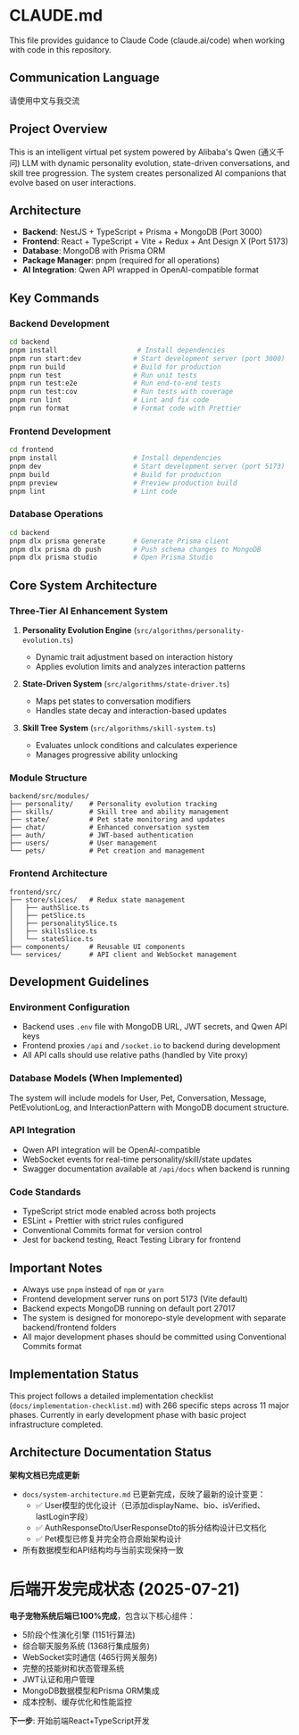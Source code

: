 # CLAUDE.md

This file provides guidance to Claude Code (claude.ai/code) when working with code in this repository.

## Communication Language
请使用中文与我交流

## Project Overview
This is an intelligent virtual pet system powered by Alibaba's Qwen (通义千问) LLM with dynamic personality evolution, state-driven conversations, and skill tree progression. The system creates personalized AI companions that evolve based on user interactions.

## Architecture
- **Backend**: NestJS + TypeScript + Prisma + MongoDB (Port 3000)
- **Frontend**: React + TypeScript + Vite + Redux + Ant Design X (Port 5173) 
- **Database**: MongoDB with Prisma ORM
- **Package Manager**: pnpm (required for all operations)
- **AI Integration**: Qwen API wrapped in OpenAI-compatible format

## Key Commands

### Backend Development
```bash
cd backend
pnpm install                    # Install dependencies
pnpm run start:dev             # Start development server (port 3000)
pnpm run build                 # Build for production
pnpm run test                  # Run unit tests
pnpm run test:e2e              # Run end-to-end tests
pnpm run test:cov              # Run tests with coverage
pnpm run lint                  # Lint and fix code
pnpm run format                # Format code with Prettier
```

### Frontend Development
```bash
cd frontend
pnpm install                   # Install dependencies
pnpm dev                       # Start development server (port 5173)
pnpm build                     # Build for production
pnpm preview                   # Preview production build
pnpm lint                      # Lint code
```

### Database Operations
```bash
cd backend
pnpm dlx prisma generate       # Generate Prisma client
pnpm dlx prisma db push        # Push schema changes to MongoDB
pnpm dlx prisma studio         # Open Prisma Studio
```

## Core System Architecture

### Three-Tier AI Enhancement System
1. **Personality Evolution Engine** (`src/algorithms/personality-evolution.ts`)
   - Dynamic trait adjustment based on interaction history
   - Applies evolution limits and analyzes interaction patterns

2. **State-Driven System** (`src/algorithms/state-driver.ts`) 
   - Maps pet states to conversation modifiers
   - Handles state decay and interaction-based updates

3. **Skill Tree System** (`src/algorithms/skill-system.ts`)
   - Evaluates unlock conditions and calculates experience
   - Manages progressive ability unlocking

### Module Structure
```
backend/src/modules/
├── personality/    # Personality evolution tracking
├── skills/         # Skill tree and ability management  
├── state/          # Pet state monitoring and updates
├── chat/           # Enhanced conversation system
├── auth/           # JWT-based authentication
├── users/          # User management
└── pets/           # Pet creation and management
```

### Frontend Architecture
```
frontend/src/
├── store/slices/   # Redux state management
│   ├── authSlice.ts
│   ├── petSlice.ts
│   ├── personalitySlice.ts
│   ├── skillsSlice.ts
│   └── stateSlice.ts
├── components/     # Reusable UI components
└── services/       # API client and WebSocket management
```

## Development Guidelines

### Environment Configuration
- Backend uses `.env` file with MongoDB URL, JWT secrets, and Qwen API keys
- Frontend proxies `/api` and `/socket.io` to backend during development
- All API calls should use relative paths (handled by Vite proxy)

### Database Models (When Implemented)
The system will include models for User, Pet, Conversation, Message, PetEvolutionLog, and InteractionPattern with MongoDB document structure.

### API Integration
- Qwen API integration will be OpenAI-compatible
- WebSocket events for real-time personality/skill/state updates
- Swagger documentation available at `/api/docs` when backend is running

### Code Standards
- TypeScript strict mode enabled across both projects
- ESLint + Prettier with strict rules configured
- Conventional Commits format for version control
- Jest for backend testing, React Testing Library for frontend

## Important Notes
- Always use `pnpm` instead of `npm` or `yarn`
- Frontend development server runs on port 5173 (Vite default)
- Backend expects MongoDB running on default port 27017
- The system is designed for monorepo-style development with separate backend/frontend folders
- All major development phases should be committed using Conventional Commits format

## Implementation Status
This project follows a detailed implementation checklist (`docs/implementation-checklist.md`) with 266 specific steps across 11 major phases. Currently in early development phase with basic project infrastructure completed.

## Architecture Documentation Status
**架构文档已完成更新**
- `docs/system-architecture.md` 已更新完成，反映了最新的设计变更：
  - ✅ User模型的优化设计（已添加displayName、bio、isVerified、lastLogin字段）
  - ✅ AuthResponseDto/UserResponseDto的拆分结构设计已文档化
  - ✅ Pet模型已修复并完全符合原始架构设计
- 所有数据模型和API结构均与当前实现保持一致

# 后端开发完成状态 (2025-07-21)
**电子宠物系统后端已100%完成**，包含以下核心组件：
- 5阶段个性演化引擎 (1151行算法)
- 综合聊天服务系统 (1368行集成服务)
- WebSocket实时通信 (465行网关服务)
- 完整的技能树和状态管理系统
- JWT认证和用户管理
- MongoDB数据模型和Prisma ORM集成
- 成本控制、缓存优化和性能监控

**下一步**: 开始前端React+TypeScript开发
